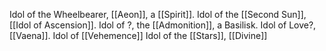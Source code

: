 Idol of the Wheelbearer, [[Aeon]], a [[Spirit]].
Idol of the [[Second Sun]], [[Idol of Ascension]]. 
Idol of ?, the [[Admonition]], a Basilisk.
Idol of Love?, [[Vaena]].
Idol of [[Vehemence]]
Idol of the [[Stars]], [[Divine]]
